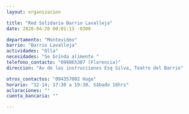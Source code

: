 ```yaml
---
layout: organizacion

title: "Red Solidaria Barrio Lavalleja"
date: 2020-04-20 00:01:13 -0300

departamento: "Montevideo"
barrio: "Barrio Lavalleja"
actividades: "Olla"
necesidades: "Se brinda alimento "
telefono_contacto: "098865307 (Florencia)"
direccion: "Av de las instrucciones Esq Silva, Teatro del Barrio"

otros_contactos: "094357002 Hugo"
horario: "12-14; 17:30 a 19:30, Sábado 16hrs"
aclaraciones: ""
cuenta_bancaria: ""

---
```

